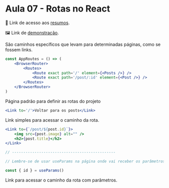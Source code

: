 # Aula 07 - Rotas no React
📄 Link de acesso aos <a href="https://cord-delivery-7eb.notion.site/React-Avan-ado-0dd7bebfaf364c1f8544098923b060e5">resumos</a>. 

🖼 Link de <a href="https://jonathanBenedito.github.io/rotas-no-react">demonstração</a>.

São caminhos específicos que levam para determinadas páginas, como se fossem links.

```jsx
const AppRoutes = () => (
    <BrowserRouter>
        <Routes>
            <Route exact path='/' element={<Posts />} />
            <Route exact path='/post/:id' element={<Post />} />
        </Routes>
    </BrowserRouter>
)
```
Página padrão para definir as rotas do projeto
```jsx
<Link to='/'>Voltar para os posts</Link>
```
Link simples para acessar o caminho da rota.
```jsx
<Link to={`/post/${post.id}`}>
    <img src={post.image} alt="" />
    <h2>{post.title}</h2>
</Link>

// ----------------------------------------------

// Lembre-se de usar useParams na página onde vai receber os parâmetros

const { id } = useParams()
```
Link para acessar o caminho da rota com parâmetros.